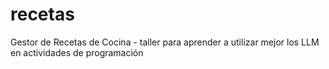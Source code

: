 # recetas
Gestor de Recetas de Cocina - taller para aprender a utilizar mejor los LLM en actividades de programación
